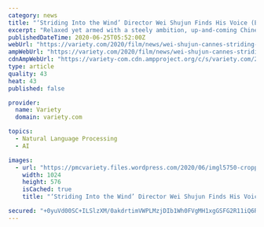 ```yaml
---
category: news
title: "‘Striding Into the Wind’ Director Wei Shujun Finds His Voice (EXCLUSIVE)"
excerpt: "Relaxed yet armed with a steely ambition, up-and-coming Chinese helmer Wei Shujun is thrilled to be back at Cannes this year in the First Feature section with his road trip film “Striding Into the"
publishedDateTime: 2020-06-25T05:52:00Z
webUrl: "https://variety.com/2020/film/news/wei-shujun-cannes-striding-into-the-wind-1234647999/"
ampWebUrl: "https://variety.com/2020/film/news/wei-shujun-cannes-striding-into-the-wind-1234647999/amp/"
cdnAmpWebUrl: "https://variety-com.cdn.ampproject.org/c/s/variety.com/2020/film/news/wei-shujun-cannes-striding-into-the-wind-1234647999/amp/"
type: article
quality: 43
heat: 43
published: false

provider:
  name: Variety
  domain: variety.com

topics:
  - Natural Language Processing
  - AI

images:
  - url: "https://pmcvariety.files.wordpress.com/2020/06/imgl5750-cropped.jpg?w=1024"
    width: 1024
    height: 576
    isCached: true
    title: "‘Striding Into the Wind’ Director Wei Shujun Finds His Voice (EXCLUSIVE)"

secured: "+0yuVd00SC+ILSlzXM/0akdrtimVWPLMzjDIb1Wh0FVgMH1xgGSFG2R11iQ6RflaLVRSXVycjAAsqdOH25IVB0Vn5n6jEIB1OxT1lgsB/m1UGQS0KlxwQsjI3J7otrFgYh2kW1/8hIwOYOwXSLDJrIGp345cMjlG5wESXuTK6FO9brzIx7WrFT7oX4TNAG7qB6CFNZVSbbuy1X2LLbExDqLFBNcgN8cVDnunP3cjZJfnzQFn+qZo50+XWwjUMP1ybx9zyBK1VFzjp3be6phVVISIGGi+Rjz6q9F7V8Sedb7YelL7s68NztfrWWAY0aHZ/n91CmZ4cvK7jqUgnaDJWA==;LGg0iY1RYSLIFkj3psqyHg=="
---
```


